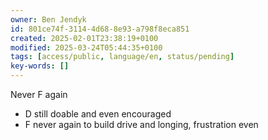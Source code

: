 ```yaml
---
owner: Ben Jendyk
id: 801ce74f-3114-4d68-8e93-a798f8eca851
created: 2025-02-01T23:38:19+0100
modified: 2025-03-24T05:44:35+0100
tags: [access/public, language/en, status/pending]
key-words: []
---
```


Never F again

- D still doable and even encouraged
- F never again to build drive and longing, frustration even